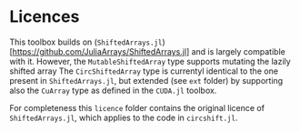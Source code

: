 # Licences
This toolbox builds on (`ShiftedArrays.jl`)[https://github.com/JuliaArrays/ShiftedArrays.jl] and is largely compatible with it. However, the `MutableShiftedArray` type supports mutating the lazily shifted array
The `CircShiftedArray` type is currentyl identical to the one present in `ShiftedArrays.jl`, but extended (see `ext` folder) by supporting also the `CuArray` type as defined in the `CUDA.jl` toolbox.

For completeness this `licence` folder contains the original licence of `ShiftedArrays.jl`, which applies to the code in `circshift.jl`.

